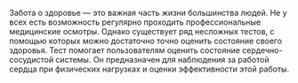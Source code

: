 Забота о здоровье ― это важная часть жизни большинства людей. Не у всех есть возможность регулярно проходить профессиональные медицинские осмотры. Однако существует ряд несложных тестов, с помощью которых можно достаточно точно оценить состояние своего здоровья. Тест помогает пользователям оценить состояние сердечно-сосудистой системы. Он предназначен для наблюдения за работой сердца при физических нагрузках и оценки эффективности этой работы.
